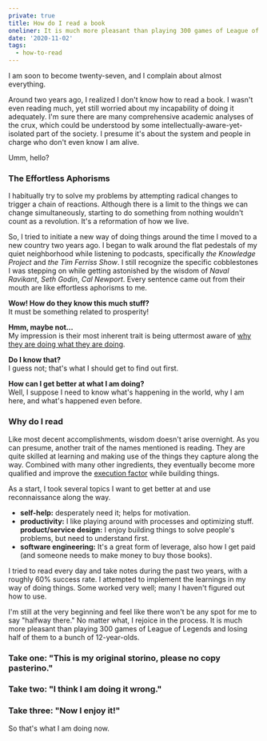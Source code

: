 ```yaml
---
private: true
title: How do I read a book
oneliner: It is much more pleasant than playing 300 games of League of Legends and losing half of them to a bunch of 12-year-olds.
date: '2020-11-02'
tags:
  - how-to-read
---
```


I am soon to become twenty-seven, and I complain about almost everything.

Around two years ago, I realized I don't know how to read a book. I wasn't even reading much, yet still worried about my incapability of doing it adequately. I'm sure there are many comprehensive academic analyses of the crux, which could be understood by some intellectually-aware-yet-isolated part of the society. I presume it's about the system and people in charge who don't even know I am alive.

Umm, hello?

### The Effortless Aphorisms

I habitually try to solve my problems by attempting radical changes to trigger a chain of reactions. Although there is a limit to the things we can change simultaneously, starting to do something from nothing wouldn't count as a revolution. It's a reformation of how we live.

So, I tried to initiate a new way of doing things around the time I moved to a new country two years ago. I began to walk around the flat pedestals of my quiet neighborhood while listening to podcasts, specifically _the Knowledge Project_ and _the Tim Ferriss Show_. I still recognize the specific cobblestones I was stepping on while getting astonished by the wisdom of _Naval Ravikant_, _Seth Godin_, _Cal Newport_. Every sentence came out from their mouth are like effortless aphorisms to me.

**Wow! How do they know this much stuff?** \
It must be something related to prosperity!

**Hmm, maybe not...** \
My impression is their most inherent trait is being uttermost aware of [why they are doing what they are doing](/tags/why-are-you-doing).

**Do I know that?** \
I guess not; that's what I should get to find out first.

**How can I get better at what I am doing?** \
Well, I suppose I need to know what's happening in the world, why I am here, and what's happened even before.

### Why do I read

Like most decent accomplishments, wisdom doesn't arise overnight. As you can presume, another trait of the names mentioned is reading. They are quite skilled at learning and making use of the things they capture along the way. Combined with many other ingredients, they eventually become more qualified and improve the [execution factor](/tags/execution-factor) while building things.

As a start, I took several topics I want to get better at and use reconnaissance along the way.

- **self-help:** desperately need it; helps for motivation.
- **productivity:** I like playing around with processes and optimizing stuff.
  **product/service design:** I enjoy building things to solve people's problems, but need to understand first.
- **software engineering:** It's a great form of leverage, also how I get paid (and someone needs to make money to buy those books).

I tried to read every day and take notes during the past two years, with a roughly 60% success rate. I attempted to implement the learnings in my way of doing things. Some worked very well; many I haven't figured out how to use.

I'm still at the very beginning and feel like there won't be any spot for me to say "halfway there." No matter what, I rejoice in the process. It is much more pleasant than playing 300 games of League of Legends and losing half of them to a bunch of 12-year-olds.

### Take one: "This is my original storino, please no copy pasterino."

### Take two: "I think I am doing it wrong."

### Take three: "Now I enjoy it!"

So that's what I am doing now.
